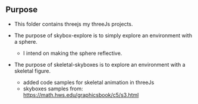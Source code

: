## Purpose
  * This folder contains threejs my threeJs projects.
  
  * The purpose of skybox-explore is to simply explore an environment with a sphere.
    + I intend on making the sphere reflective.
  * The purpose of skeletal-skyboxes is to explore an environment with a skeletal figure.
    + added code samples for skeletal animation in threeJs
    + skyboxes samples from: https://math.hws.edu/graphicsbook/c5/s3.html